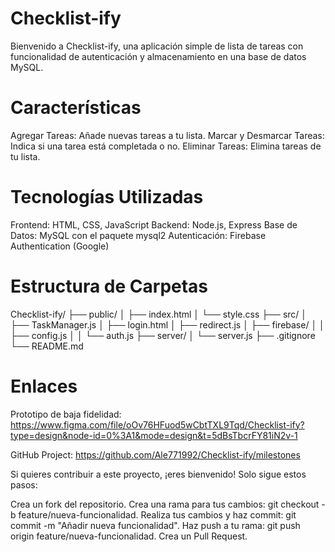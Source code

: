 # Checklist-ify
Bienvenido a Checklist-ify, una aplicación simple de lista de tareas con funcionalidad de autenticación y almacenamiento en una base de datos MySQL.

# Características

Agregar Tareas: Añade nuevas tareas a tu lista.
Marcar y Desmarcar Tareas: Indica si una tarea está completada o no.
Eliminar Tareas: Elimina tareas de tu lista.

# Tecnologías Utilizadas

Frontend: HTML, CSS, JavaScript
Backend: Node.js, Express
Base de Datos: MySQL con el paquete mysql2
Autenticación: Firebase Authentication (Google)

# Estructura de Carpetas
Checklist-ify/
├── public/
│   ├── index.html
│   └── style.css
├── src/
│   ├── TaskManager.js
│   ├── login.html
│   ├── redirect.js
│   ├── firebase/
│   │   ├── config.js
│   │   └── auth.js
├── server/
│   └── server.js
├── .gitignore
└── README.md

# Enlaces
Prototipo de baja fidelidad: https://www.figma.com/file/oOv76HFuod5wCbtTXL9Tqd/Checklist-ify?type=design&node-id=0%3A1&mode=design&t=5dBsTbcrFY81iN2v-1

GitHub Project: https://github.com/Ale771992/Checklist-ify/milestones

Si quieres contribuir a este proyecto, ¡eres bienvenido! Solo sigue estos pasos:

Crea un fork del repositorio.
Crea una rama para tus cambios: git checkout -b feature/nueva-funcionalidad.
Realiza tus cambios y haz commit: git commit -m "Añadir nueva funcionalidad".
Haz push a tu rama: git push origin feature/nueva-funcionalidad.
Crea un Pull Request.

